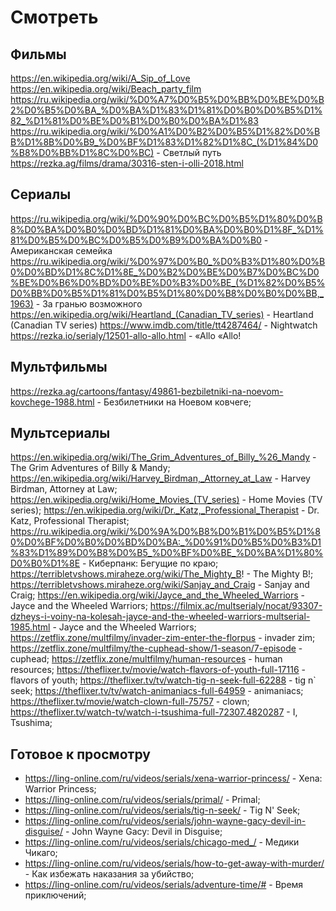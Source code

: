# Смотреть

## Фильмы

https://en.wikipedia.org/wiki/A_Sip_of_Love
https://en.wikipedia.org/wiki/Beach_party_film
https://ru.wikipedia.org/wiki/%D0%A7%D0%B5%D0%BB%D0%BE%D0%B2%D0%B5%D0%BA_%D0%BA%D1%83%D1%81%D0%B0%D0%B5%D1%82_%D1%81%D0%BE%D0%B1%D0%B0%D0%BA%D1%83
https://ru.wikipedia.org/wiki/%D0%A1%D0%B2%D0%B5%D1%82%D0%BB%D1%8B%D0%B9_%D0%BF%D1%83%D1%82%D1%8C_(%D1%84%D0%B8%D0%BB%D1%8C%D0%BC) - Светлый путь
https://rezka.ag/films/drama/30316-sten-i-olli-2018.html

## Сериалы

https://ru.wikipedia.org/wiki/%D0%90%D0%BC%D0%B5%D1%80%D0%B8%D0%BA%D0%B0%D0%BD%D1%81%D0%BA%D0%B0%D1%8F_%D1%81%D0%B5%D0%BC%D0%B5%D0%B9%D0%BA%D0%B0 - Американская семейка
https://ru.wikipedia.org/wiki/%D0%97%D0%B0_%D0%B3%D1%80%D0%B0%D0%BD%D1%8C%D1%8E_%D0%B2%D0%BE%D0%B7%D0%BC%D0%BE%D0%B6%D0%BD%D0%BE%D0%B3%D0%BE_(%D1%82%D0%B5%D0%BB%D0%B5%D1%81%D0%B5%D1%80%D0%B8%D0%B0%D0%BB,_1963) - За гранью возможного
https://en.wikipedia.org/wiki/Heartland_(Canadian_TV_series) - Heartland (Canadian TV series)
https://www.imdb.com/title/tt4287464/ - Nightwatch
https://rezka.io/serialy/12501-allo-allo.html - «Allo «Allo!

## Мультфильмы

https://rezka.ag/cartoons/fantasy/49861-bezbiletniki-na-noevom-kovchege-1988.html - Безбилетники на Ноевом ковчеге;

## Мультсериалы

https://en.wikipedia.org/wiki/The_Grim_Adventures_of_Billy_%26_Mandy - The Grim Adventures of Billy & Mandy;
https://en.wikipedia.org/wiki/Harvey_Birdman,_Attorney_at_Law - Harvey Birdman, Attorney at Law;
https://en.wikipedia.org/wiki/Home_Movies_(TV_series) - Home Movies (TV series);
https://en.wikipedia.org/wiki/Dr._Katz,_Professional_Therapist - Dr. Katz, Professional Therapist;
https://ru.wikipedia.org/wiki/%D0%9A%D0%B8%D0%B1%D0%B5%D1%80%D0%BF%D0%B0%D0%BD%D0%BA:_%D0%91%D0%B5%D0%B3%D1%83%D1%89%D0%B8%D0%B5_%D0%BF%D0%BE_%D0%BA%D1%80%D0%B0%D1%8E - Киберпанк: Бегущие по краю;
https://terribletvshows.miraheze.org/wiki/The_Mighty_B! - The Mighty B!;
https://terribletvshows.miraheze.org/wiki/Sanjay_and_Craig - Sanjay and Craig;
https://en.wikipedia.org/wiki/Jayce_and_the_Wheeled_Warriors - Jayce and the Wheeled Warriors;
https://filmix.ac/multserialy/nocat/93307-dzheys-i-voiny-na-kolesah-jayce-and-the-wheeled-warriors-multserial-1985.html - Jayce and the Wheeled Warriors;
https://zetflix.zone/multfilmy/invader-zim-enter-the-florpus - invader zim;
https://zetflix.zone/multfilmy/the-cuphead-show/1-season/7-episode - cuphead;
https://zetflix.zone/multfilmy/human-resources - human resources;
https://theflixer.tv/movie/watch-flavors-of-youth-full-17116 - flavors of youth;
https://theflixer.tv/tv/watch-tig-n-seek-full-62288 - tig n` seek;
https://theflixer.tv/tv/watch-animaniacs-full-64959 - animaniacs;
https://theflixer.tv/movie/watch-clown-full-75757 - clown;
https://theflixer.tv/watch-tv/watch-i-tsushima-full-72307.4820287 - I, Tsushima;


## Готовое к просмотру

- https://ling-online.com/ru/videos/serials/xena-warrior-princess/ - Xena: Warrior Princess;
- https://ling-online.com/ru/videos/serials/primal/ - Primal;
- https://ling-online.com/ru/videos/serials/tig-n-seek/ - Tig N' Seek;
- https://ling-online.com/ru/videos/serials/john-wayne-gacy-devil-in-disguise/ - John Wayne Gacy: Devil in Disguise;
- https://ling-online.com/ru/videos/serials/chicago-med_/ - Медики Чикаго;
- https://ling-online.com/ru/videos/serials/how-to-get-away-with-murder/ - Как избежать наказания за убийство;
- https://ling-online.com/ru/videos/serials/adventure-time/# - Время приключений;
